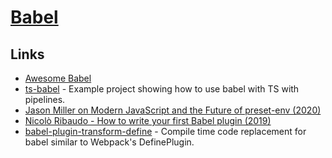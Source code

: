 # [Babel](https://github.com/babel/babel)

## Links

- [Awesome Babel](https://github.com/babel/awesome-babel#readme)
- [ts-babel](https://github.com/andy-hanson/ts-babel) - Example project showing how to use babel with TS with pipelines.
- [Jason Miller on Modern JavaScript and the Future of preset-env (2020)](https://overcast.fm/+S2WFIV_5Y)
- [Nicolò Ribaudo - How to write your first Babel plugin (2019)](https://www.youtube.com/watch?v=UeVq_U5obnE)
- [babel-plugin-transform-define](https://github.com/FormidableLabs/babel-plugin-transform-define) - Compile time code replacement for babel similar to Webpack's DefinePlugin.

